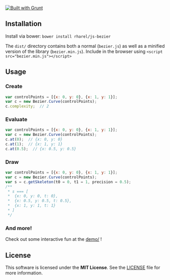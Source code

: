 [![Built with Grunt](https://cdn.gruntjs.com/builtwith.png)](http://gruntjs.com)

## Installation

Install via bower: `bower install rharel/js-bezier`

The `dist/` directory contains both a normal (`bezier.js`) as well as a minified version of the library (`bezier.min.js`).
Include in the browser using `<script src="bezier.min.js"></script>`

## Usage

### Create
```javascript
var controlPoints = [{x: 0, y: 0}, {x: 1, y: 1}];
var c = new Bezier.Curve(controlPoints);
c.complexity;  // 2
```
### Evaluate
```javascript
var controlPoints = [{x: 0, y: 0}, {x: 1, y: 1}];
var c = new Bezier.Curve(controlPoints);
c.at(0);  // {x: 0, y: 0}
c.at(1);  // {x: 1, y: 1}
c.at(0.5);  // {x: 0.5, y: 0.5}
```

### Draw
```javascript
var controlPoints = [{x: 0, y: 0}, {x: 1, y: 1}];
var c = new Bezier.Curve(controlPoints);
var s = c.getSkeleton(t0 = 0, t1 = 1, precision = 0.5);
/**
 * s === [
 * 	{x: 0, y: 0, t: 0},
 * 	{x: 0.5, y: 0.5, t: 0.5},
 * 	{x: 1, y: 1, t: 1}
 * ]
 */
```

### And more!
Check out some interactive fun at the [demo/](demo/) !

## License

This software is licensed under the **MIT License**. See the [LICENSE](LICENSE) file for more information.
